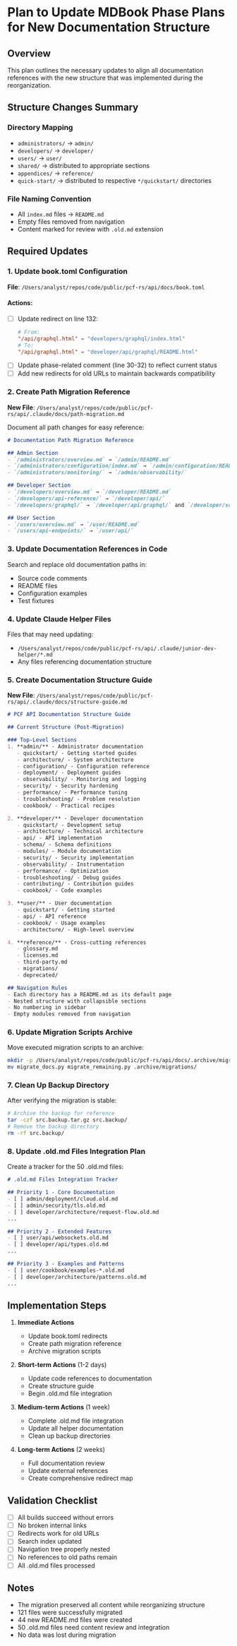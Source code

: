 # Plan to Update MDBook Phase Plans for New Documentation Structure

## Overview
This plan outlines the necessary updates to align all documentation references with the new structure that was implemented during the reorganization.

## Structure Changes Summary

### Directory Mapping
- `administrators/` → `admin/`
- `developers/` → `developer/`
- `users/` → `user/`
- `shared/` → distributed to appropriate sections
- `appendices/` → `reference/`
- `quick-start/` → distributed to respective `*/quickstart/` directories

### File Naming Convention
- All `index.md` files → `README.md`
- Empty files removed from navigation
- Content marked for review with `.old.md` extension

## Required Updates

### 1. Update book.toml Configuration
**File**: `/Users/analyst/repos/code/public/pcf-rs/api/docs/book.toml`

#### Actions:
- [ ] Update redirect on line 132:
  ```toml
  # From:
  "/api/graphql.html" = "developers/graphql/index.html"
  # To:
  "/api/graphql.html" = "developer/api/graphql/README.html"
  ```
- [ ] Update phase-related comment (line 30-32) to reflect current status
- [ ] Add new redirects for old URLs to maintain backwards compatibility

### 2. Create Path Migration Reference
**New File**: `/Users/analyst/repos/code/public/pcf-rs/api/.claude/docs/path-migration.md`

Document all path changes for easy reference:
```markdown
# Documentation Path Migration Reference

## Admin Section
- `/administrators/overview.md` → `/admin/README.md`
- `/administrators/configuration/index.md` → `/admin/configuration/README.md`
- `/administrators/monitoring/` → `/admin/observability/`

## Developer Section
- `/developers/overview.md` → `/developer/README.md`
- `/developers/api-reference/` → `/developer/api/`
- `/developers/graphql/` → `/developer/api/graphql/` and `/developer/schema/graphql/`

## User Section
- `/users/overview.md` → `/user/README.md`
- `/users/api-endpoints/` → `/user/api/`
```

### 3. Update Documentation References in Code
Search and replace old documentation paths in:
- Source code comments
- README files
- Configuration examples
- Test fixtures

### 4. Update Claude Helper Files
Files that may need updating:
- `/Users/analyst/repos/code/public/pcf-rs/api/.claude/junior-dev-helper/*.md`
- Any files referencing documentation structure

### 5. Create Documentation Structure Guide
**New File**: `/Users/analyst/repos/code/public/pcf-rs/api/.claude/docs/structure-guide.md`

```markdown
# PCF API Documentation Structure Guide

## Current Structure (Post-Migration)

### Top-Level Sections
1. **admin/** - Administrator documentation
   - quickstart/ - Getting started guides
   - architecture/ - System architecture
   - configuration/ - Configuration reference
   - deployment/ - Deployment guides
   - observability/ - Monitoring and logging
   - security/ - Security hardening
   - performance/ - Performance tuning
   - troubleshooting/ - Problem resolution
   - cookbook/ - Practical recipes

2. **developer/** - Developer documentation
   - quickstart/ - Development setup
   - architecture/ - Technical architecture
   - api/ - API implementation
   - schema/ - Schema definitions
   - modules/ - Module documentation
   - security/ - Security implementation
   - observability/ - Instrumentation
   - performance/ - Optimization
   - troubleshooting/ - Debug guides
   - contributing/ - Contribution guides
   - cookbook/ - Code examples

3. **user/** - User documentation
   - quickstart/ - Getting started
   - api/ - API reference
   - cookbook/ - Usage examples
   - architecture/ - High-level overview

4. **reference/** - Cross-cutting references
   - glossary.md
   - licenses.md
   - third-party.md
   - migrations/
   - deprecated/

## Navigation Rules
- Each directory has a README.md as its default page
- Nested structure with collapsible sections
- No numbering in sidebar
- Empty modules removed from navigation
```

### 6. Update Migration Scripts Archive
Move executed migration scripts to an archive:
```bash
mkdir -p /Users/analyst/repos/code/public/pcf-rs/api/docs/.archive/migrations
mv migrate_docs.py migrate_remaining.py .archive/migrations/
```

### 7. Clean Up Backup Directory
After verifying the migration is stable:
```bash
# Archive the backup for reference
tar -czf src.backup.tar.gz src.backup/
# Remove the backup directory
rm -rf src.backup/
```

### 8. Update .old.md Files Integration Plan
Create a tracker for the 50 .old.md files:
```markdown
# .old.md Files Integration Tracker

## Priority 1 - Core Documentation
- [ ] admin/deployment/cloud.old.md
- [ ] admin/security/tls.old.md
- [ ] developer/architecture/request-flow.old.md
...

## Priority 2 - Extended Features
- [ ] user/api/websockets.old.md
- [ ] developer/api/types.old.md
...

## Priority 3 - Examples and Patterns
- [ ] user/cookbook/examples-*.old.md
- [ ] developer/architecture/patterns.old.md
...
```

## Implementation Steps

1. **Immediate Actions**
   - Update book.toml redirects
   - Create path migration reference
   - Archive migration scripts

2. **Short-term Actions** (1-2 days)
   - Update code references to documentation
   - Create structure guide
   - Begin .old.md file integration

3. **Medium-term Actions** (1 week)
   - Complete .old.md file integration
   - Update all helper documentation
   - Clean up backup directories

4. **Long-term Actions** (2 weeks)
   - Full documentation review
   - Update external references
   - Create comprehensive redirect map

## Validation Checklist

- [ ] All builds succeed without errors
- [ ] No broken internal links
- [ ] Redirects work for old URLs
- [ ] Search index updated
- [ ] Navigation tree properly nested
- [ ] No references to old paths remain
- [ ] All .old.md files processed

## Notes

- The migration preserved all content while reorganizing structure
- 121 files were successfully migrated
- 44 new README.md files were created
- 50 .old.md files need content review and integration
- No data was lost during migration